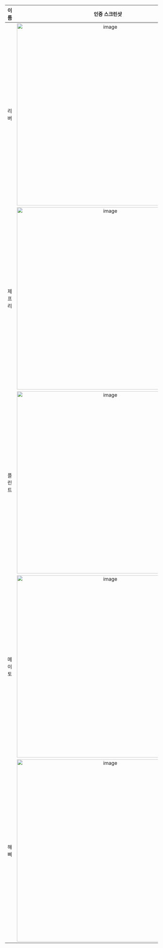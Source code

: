 | **이름** | **인증 스크린샷** |
|:--------:|:-----------------:|
| 리버   | <img width="600" alt="image" src="https://github.com/user-attachments/assets/f1e720ba-1af1-49fc-b490-c80245e23359" /> |
| 제프리 | <img width="600" alt="image" src="https://github.com/user-attachments/assets/7de151ea-aaa9-4569-ae4c-face10f1ab05" /> |
| 플린트 | <img width="600" alt="image" src="https://github.com/user-attachments/assets/b23eb9a7-ef4c-4144-a8b0-ed4a6e33bb1f" /> |
| 메이토 | <img width="600" alt="image" src="https://github.com/user-attachments/assets/66980503-d77d-4582-b2b7-f2532be5c806" />|
| 해삐 | <img width="600" alt="image" src="https://github.com/user-attachments/assets/8baeb966-7a66-44d5-9de7-7e95af532fde" />|
